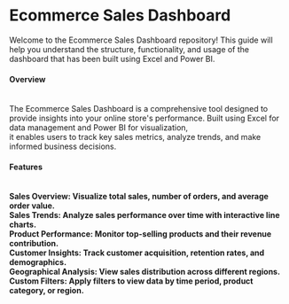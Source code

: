 <h1>Ecommerce Sales Dashboard </h1>
Welcome to the Ecommerce Sales Dashboard repository! This guide will help you understand the structure, functionality, and usage of the dashboard that has been built using Excel and Power BI.

  <h4>Overview<h4></h4><br>
The Ecommerce Sales Dashboard is a comprehensive tool designed to provide insights into your online store's performance. Built using Excel for data management and Power BI for visualization, <br>it enables users to track key sales metrics, analyze trends, and make informed business decisions.

<h4>Features<h4> <br>
Sales Overview: Visualize total sales, number of orders, and average order value.<br>
Sales Trends: Analyze sales performance over time with interactive line charts.<br>
Product Performance: Monitor top-selling products and their revenue contribution.<br>
Customer Insights: Track customer acquisition, retention rates, and demographics.<br>
Geographical Analysis: View sales distribution across different regions.<br>
Custom Filters: Apply filters to view data by time period, product category, or region.<br>

